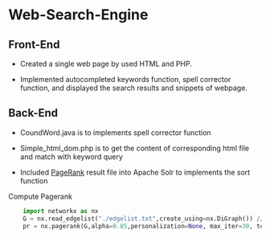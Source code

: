 # Web-Search-Engine

## Front-End
* Created a single web page by used HTML and PHP. 

* Implemented autocompleted keywords function, spell corrector function, and displayed
the search results and snippets of webpage.

## Back-End
* CoundWord.java is to implements spell corrector function

* Simple_html_dom.php is to get the content of corresponding html file and match with keyword query

* Included [PageRank](#jump) result file into Apache Solr to implements the sort function

<span id="jump">Compute Pagerank</span>
```python
    import networkx as nx
    G = nx.read_edgelist("./edgelist.txt",create_using=nx.DiGraph()) // create directed graph
    pr = nx.pagerank(G,alpha=0.85,personalization=None, max_iter=30, tol=1e-06, nstart=None, weight='weight',dangling=None) //computer pagerank.
```
